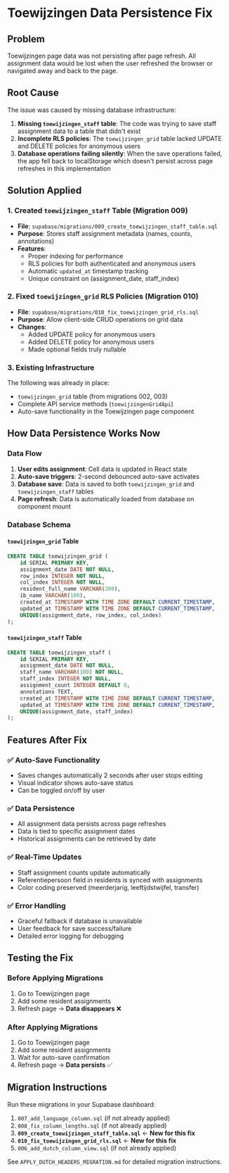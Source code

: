# Toewijzingen Data Persistence Fix

## Problem
Toewijzingen page data was not persisting after page refresh. All assignment data would be lost when the user refreshed the browser or navigated away and back to the page.

## Root Cause
The issue was caused by missing database infrastructure:

1. **Missing `toewijzingen_staff` table**: The code was trying to save staff assignment data to a table that didn't exist
2. **Incomplete RLS policies**: The `toewijzingen_grid` table lacked UPDATE and DELETE policies for anonymous users
3. **Database operations failing silently**: When the save operations failed, the app fell back to localStorage which doesn't persist across page refreshes in this implementation

## Solution Applied

### 1. Created `toewijzingen_staff` Table (Migration 009)
- **File**: `supabase/migrations/009_create_toewijzingen_staff_table.sql`
- **Purpose**: Stores staff assignment metadata (names, counts, annotations)
- **Features**:
  - Proper indexing for performance
  - RLS policies for both authenticated and anonymous users
  - Automatic `updated_at` timestamp tracking
  - Unique constraint on (assignment_date, staff_index)

### 2. Fixed `toewijzingen_grid` RLS Policies (Migration 010)
- **File**: `supabase/migrations/010_fix_toewijzingen_grid_rls.sql`
- **Purpose**: Allow client-side CRUD operations on grid data
- **Changes**:
  - Added UPDATE policy for anonymous users
  - Added DELETE policy for anonymous users
  - Made optional fields truly nullable

### 3. Existing Infrastructure
The following was already in place:
- `toewijzingen_grid` table (from migrations 002, 003)
- Complete API service methods (`toewijzingenGridApi`)
- Auto-save functionality in the Toewijzingen page component

## How Data Persistence Works Now

### Data Flow
1. **User edits assignment**: Cell data is updated in React state
2. **Auto-save triggers**: 2-second debounced auto-save activates
3. **Database save**: Data is saved to both `toewijzingen_grid` and `toewijzingen_staff` tables
4. **Page refresh**: Data is automatically loaded from database on component mount

### Database Schema

#### `toewijzingen_grid` Table
```sql
CREATE TABLE toewijzingen_grid (
    id SERIAL PRIMARY KEY,
    assignment_date DATE NOT NULL,
    row_index INTEGER NOT NULL,
    col_index INTEGER NOT NULL,
    resident_full_name VARCHAR(200),
    ib_name VARCHAR(100),
    created_at TIMESTAMP WITH TIME ZONE DEFAULT CURRENT_TIMESTAMP,
    updated_at TIMESTAMP WITH TIME ZONE DEFAULT CURRENT_TIMESTAMP,
    UNIQUE(assignment_date, row_index, col_index)
);
```

#### `toewijzingen_staff` Table
```sql
CREATE TABLE toewijzingen_staff (
    id SERIAL PRIMARY KEY,
    assignment_date DATE NOT NULL,
    staff_name VARCHAR(100) NOT NULL,
    staff_index INTEGER NOT NULL,
    assignment_count INTEGER DEFAULT 0,
    annotations TEXT,
    created_at TIMESTAMP WITH TIME ZONE DEFAULT CURRENT_TIMESTAMP,
    updated_at TIMESTAMP WITH TIME ZONE DEFAULT CURRENT_TIMESTAMP,
    UNIQUE(assignment_date, staff_index)
);
```

## Features After Fix

### ✅ **Auto-Save Functionality**
- Saves changes automatically 2 seconds after user stops editing
- Visual indicator shows auto-save status
- Can be toggled on/off by user

### ✅ **Data Persistence**
- All assignment data persists across page refreshes
- Data is tied to specific assignment dates
- Historical assignments can be retrieved by date

### ✅ **Real-Time Updates**
- Staff assignment counts update automatically
- Referentiepersoon field in residents is synced with assignments
- Color coding preserved (meerderjarig, leeftijdstwijfel, transfer)

### ✅ **Error Handling**
- Graceful fallback if database is unavailable
- User feedback for save success/failure
- Detailed error logging for debugging

## Testing the Fix

### Before Applying Migrations
1. Go to Toewijzingen page
2. Add some resident assignments
3. Refresh page → **Data disappears** ❌

### After Applying Migrations
1. Go to Toewijzingen page  
2. Add some resident assignments
3. Wait for auto-save confirmation
4. Refresh page → **Data persists** ✅

## Migration Instructions

Run these migrations in your Supabase dashboard:

1. `007_add_language_column.sql` (if not already applied)
2. `008_fix_column_lengths.sql` (if not already applied)  
3. **`009_create_toewijzingen_staff_table.sql`** ← **New for this fix**
4. **`010_fix_toewijzingen_grid_rls.sql`** ← **New for this fix**
5. `006_add_dutch_column_view.sql` (if not already applied)

See `APPLY_DUTCH_HEADERS_MIGRATION.md` for detailed migration instructions.
